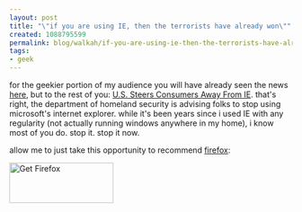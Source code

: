 ```yaml
--- 
layout: post
title: "\"if you are using IE, then the terrorists have already won\""
created: 1088795599
permalink: blog/walkah/if-you-are-using-ie-then-the-terrorists-have-already-won
tags: 
- geek
---
```

for the geekier portion of my audience you will have already seen the news <a href="http://slashdot.org/article.pl?sid=04/07/02/1441242">here</a>, but to the rest of you: <a href="http://story.news.yahoo.com/news?tmpl=story&#38;cid=74&#38;e=3&#38;u=/cmp/20040702/tc_cmp/22103407">U.S. Steers Consumers Away From IE</a>. that's right, the department of homeland security is advising folks to stop using microsoft's internet explorer. while it's been years since i used IE with any regularity (not actually running windows anywhere in my home), i know most of you do. stop it. stop it now.

allow me to just take this opportunity to recommend <a href="http://www.mozilla.org/products/firefox">firefox</a>:

<a href="http://getfirefox.com/" title="Get Firefox - Take Back the Web"><img src="http://www.mozilla.org/products/firefox/buttons/takebacktheweb_large.png" width="185" height="72" border="0" alt="Get Firefox"></a>
